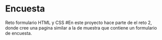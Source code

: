 # Encuesta
Reto formulario HTML y CSS
#En este proyecto hace parte de el reto 2, 
donde cree una pagina similar a la de muestra que contiene un formulario de encuesta.
